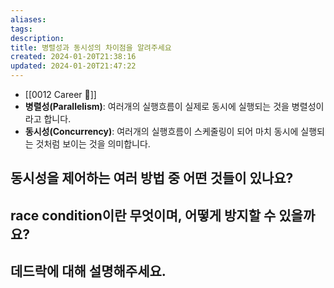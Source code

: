 ```yaml
---
aliases: 
tags: 
description:
title: 병렬성과 동시성의 차이점을 알려주세요
created: 2024-01-20T21:38:16
updated: 2024-01-20T21:47:22
---
```

- [[0012 Career 💼]]
- **병렬성(Parallelism)**: 여러개의 실행흐름이 실제로 동시에 실행되는 것을 병렬성이라고 합니다.
- **동시성(Concurrency)**: 여러개의 실행흐름이 스케줄링이 되어 마치 동시에 실행되는 것처럼 보이는 것을 의미합니다.

## 동시성을 제어하는 여러 방법 중 어떤 것들이 있나요?

## race condition이란 무엇이며, 어떻게 방지할 수 있을까요?

## 데드락에 대해 설명해주세요.
